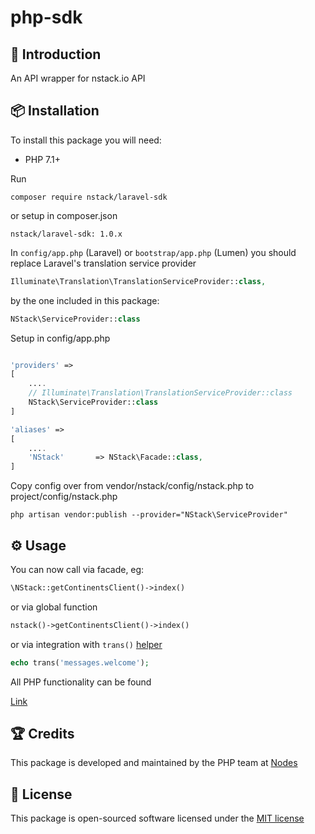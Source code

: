 # php-sdk


## 📝 Introduction

An API wrapper for nstack.io API

## 📦 Installation

To install this package you will need:

* PHP 7.1+

Run

`composer require nstack/laravel-sdk`

or setup in composer.json

`nstack/laravel-sdk: 1.0.x`

In `config/app.php` (Laravel) or `bootstrap/app.php` (Lumen) you should replace Laravel's translation service provider

```php
Illuminate\Translation\TranslationServiceProvider::class,
```

by the one included in this package:

```php
NStack\ServiceProvider::class
```

Setup in config/app.php

```php

'providers' =>
[
    ....
    // Illuminate\Translation\TranslationServiceProvider::class
    NStack\ServiceProvider::class
]

'aliases' =>
[
    ....
    'NStack'       => NStack\Facade::class,
]

```

Copy config over from vendor/nstack/config/nstack.php to project/config/nstack.php

```
php artisan vendor:publish --provider="NStack\ServiceProvider"

```

## ⚙ Usage

You can now call via facade, eg:

````php
\NStack::getContinentsClient()->index()
````

or via global function

```php
nstack()->getContinentsClient()->index()
```

or via integration with `trans()` [helper](https://laravel.com/docs/5.8/helpers#method-trans)

```php
echo trans('messages.welcome');
```

All PHP functionality can be found

[Link](https://github.com/nstack-io/php-sdk)

## 🏆 Credits

This package is developed and maintained by the PHP team at [Nodes](http://nodesagency.com)

## 📄 License

This package is open-sourced software licensed under the [MIT license](http://opensource.org/licenses/MIT)
